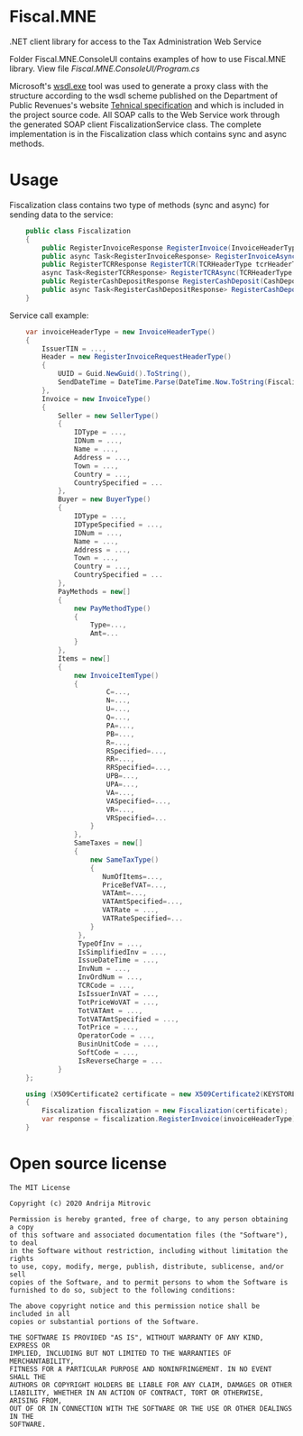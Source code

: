 # Fiscal.MNE
.NET client library for access to the Tax Administration Web Service

Folder Fiscal.MNE.ConsoleUI contains examples of how to use Fiscal.MNE library. View file *Fiscal.MNE.ConsoleUI/Program.cs*

Microsoft's [wsdl.exe](https://docs.microsoft.com/en-us/previous-versions/dotnet/netframework-2.0/7h3ystb6(v=vs.80)?redirectedfrom=MSDN) tool was used to generate a proxy class with the structure according to the wsdl scheme published on the Department of Public Revenues's website [Tehnical specification](https://poreskauprava.gov.me/vijesti/237406/ELEKTRONSKA-FISKALIZACIJA-Nove-verzije-dokumentacije.html) and which is included in the project source code. All SOAP calls to the Web Service work through the generated SOAP client FiscalizationService class. The complete implementation is in the Fiscalization class which contains sync and async methods.

# Usage
Fiscalization class contains two type of methods (sync and async) for sending data to the service:

```csharp
    public class Fiscalization
    {
        public RegisterInvoiceResponse RegisterInvoice(InvoiceHeaderType invoiceHeaderType) {...}
        public async Task<RegisterInvoiceResponse> RegisterInvoiceAsync(InvoiceHeaderType invoiceHeaderType) {...}
        public RegisterTCRResponse RegisterTCR(TCRHeaderType tcrHeaderType) {...}
        async Task<RegisterTCRResponse> RegisterTCRAsync(TCRHeaderType tcrHeaderType) {...}
        public RegisterCashDepositResponse RegisterCashDeposit(CashDepositHeaderType cashDepositHeaderType) {...}
        public async Task<RegisterCashDepositResponse> RegisterCashDepositAsync(CashDepositHeaderType cashDepositHeaderType) {...}
    }
```
Service call example:

```csharp
    var invoiceHeaderType = new InvoiceHeaderType()
    {
        IssuerTIN = ...,
        Header = new RegisterInvoiceRequestHeaderType()
        {
            UUID = Guid.NewGuid().ToString(),
            SendDateTime = DateTime.Parse(DateTime.Now.ToString(Fiscalization.DATE_FORMAT_LONG))
        },
        Invoice = new InvoiceType()
        {
            Seller = new SellerType()
            {
                IDType = ...,
                IDNum = ...,
                Name = ...,
                Address = ...,
                Town = ...,
                Country = ...,
                CountrySpecified = ...
            },
            Buyer = new BuyerType()
            {
                IDType = ...,
                IDTypeSpecified = ...,
                IDNum = ...,
                Name = ...,
                Address = ...,
                Town = ...,
                Country = ...,
                CountrySpecified = ...
            },
            PayMethods = new[]
            {
                new PayMethodType()
                {
                    Type=...,
                    Amt=...
                }
            },
            Items = new[]
            {
                new InvoiceItemType()
                {
                        C=...,
                        N=...,
                        U=...,
                        Q=...,
                        PA=...,
                        PB=...,
                        R=...,
                        RSpecified=...,
                        RR=...,
                        RRSpecified=...,
                        UPB=...,
                        UPA=...,
                        VA=...,
                        VASpecified=...,
                        VR=...,
                        VRSpecified=...
                    }
                },
                SameTaxes = new[]
                {
                    new SameTaxType()
                    {
                       NumOfItems=...,
                       PriceBefVAT=...,
                       VATAmt=...,
                       VATAmtSpecified=...,
                       VATRate = ...,
                       VATRateSpecified=...
                    }
                 },
                 TypeOfInv = ...,
                 IsSimplifiedInv = ...,
                 IssueDateTime = ...,
                 InvNum = ...,
                 InvOrdNum = ...,
                 TCRCode = ...,
                 IsIssuerInVAT = ...,
                 TotPriceWoVAT = ...,
                 TotVATAmt = ...,
                 TotVATAmtSpecified = ...,
                 TotPrice = ...,
                 OperatorCode = ...,
                 BusinUnitCode = ...,
                 SoftCode = ...,
                 IsReverseCharge = ...
            }
    };

    using (X509Certificate2 certificate = new X509Certificate2(KEYSTORE_LOCATION, KEYSTORE_PASS))
    {
        Fiscalization fiscalization = new Fiscalization(certificate);
        var response = fiscalization.RegisterInvoice(invoiceHeaderType);
    }
```
# Open source license
    The MIT License

    Copyright (c) 2020 Andrija Mitrovic

    Permission is hereby granted, free of charge, to any person obtaining a copy
    of this software and associated documentation files (the "Software"), to deal
    in the Software without restriction, including without limitation the rights
    to use, copy, modify, merge, publish, distribute, sublicense, and/or sell
    copies of the Software, and to permit persons to whom the Software is
    furnished to do so, subject to the following conditions:

    The above copyright notice and this permission notice shall be included in all
    copies or substantial portions of the Software.

    THE SOFTWARE IS PROVIDED "AS IS", WITHOUT WARRANTY OF ANY KIND, EXPRESS OR
    IMPLIED, INCLUDING BUT NOT LIMITED TO THE WARRANTIES OF MERCHANTABILITY,
    FITNESS FOR A PARTICULAR PURPOSE AND NONINFRINGEMENT. IN NO EVENT SHALL THE
    AUTHORS OR COPYRIGHT HOLDERS BE LIABLE FOR ANY CLAIM, DAMAGES OR OTHER
    LIABILITY, WHETHER IN AN ACTION OF CONTRACT, TORT OR OTHERWISE, ARISING FROM,
    OUT OF OR IN CONNECTION WITH THE SOFTWARE OR THE USE OR OTHER DEALINGS IN THE
    SOFTWARE.
